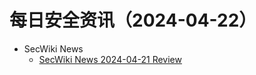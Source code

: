 # 每日安全资讯（2024-04-22）

- SecWiki News
  - [SecWiki News 2024-04-21 Review](http://www.sec-wiki.com/?2024-04-21)
